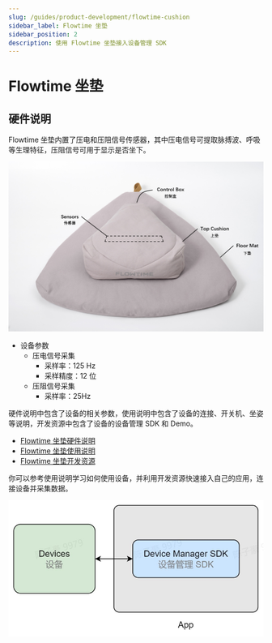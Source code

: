 ```yaml
---
slug: /guides/product-development/flowtime-cushion
sidebar_label: Flowtime 坐垫
sidebar_position: 2
description: 使用 Flowtime 坐垫接入设备管理 SDK
---
```


# Flowtime 坐垫

## 硬件说明

Flowtime 坐垫内置了压电和压阻信号传感器，其中压电信号可提取脉搏波、呼吸等生理特征，压阻信号可用于显示是否坐下。

![Flowtime 坐垫](./image/flowtime-cushion-1.png)

- 设备参数
  - 压电信号采集
    - 采样率：125 Hz
    - 采样精度：12 位
  - 压阻信号采集
    - 采样率：25Hz

硬件说明中包含了设备的相关参数，使用说明中包含了设备的连接、开关机、坐姿等说明，开发资源中包含了设备的设备管理 SDK 和 Demo。

- [Flowtime 坐垫硬件说明](../../devices/flowtime-cushion#hardware-instructions)
- [Flowtime 坐垫使用说明](../../devices/flowtime-cushion#operating-instructions)
- [Flowtime 坐垫开发资源](../../devices/flowtime-cushion#develop-resources)

你可以参考使用说明学习如何使用设备，并利用开发资源快速接入自己的应用，连接设备并采集数据。

![接入设备管理 SDK](./image/integrate-device-manager-sdk.jpg)